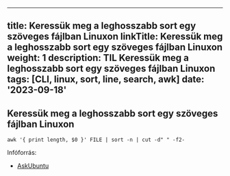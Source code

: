 
---
title: Keressük meg a leghosszabb sort egy szöveges fájlban Linuxon
linkTitle: Keressük meg a leghosszabb sort egy szöveges fájlban Linuxon
weight: 1
description: TIL Keressük meg a leghosszabb sort egy szöveges fájlban Linuxon
tags: [CLI, linux, sort, line, search, awk]
date: '2023-09-18'
---

## Keressük meg a leghosszabb sort egy szöveges fájlban Linuxon

    awk '{ print length, $0 }' FILE | sort -n | cut -d" " -f2-

Infóforrás:

* [AskUbuntu](https://askubuntu.com/questions/165501/how-do-i-sort-a-wordlist-by-string-length)
